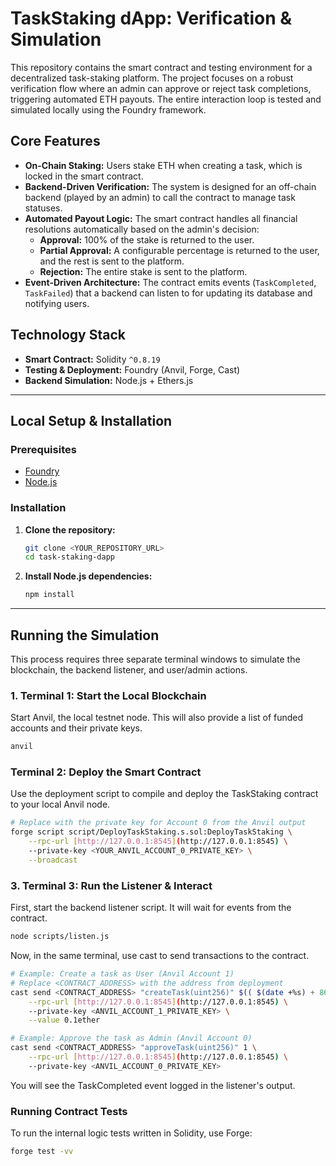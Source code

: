 # TaskStaking dApp: Verification & Simulation

This repository contains the smart contract and testing environment for a decentralized task-staking platform. The project focuses on a robust verification flow where an admin can approve or reject task completions, triggering automated ETH payouts. The entire interaction loop is tested and simulated locally using the Foundry framework.

## Core Features

-   **On-Chain Staking:** Users stake ETH when creating a task, which is locked in the smart contract.
-   **Backend-Driven Verification:** The system is designed for an off-chain backend (played by an admin) to call the contract to manage task statuses.
-   **Automated Payout Logic:** The smart contract handles all financial resolutions automatically based on the admin's decision:
    -   **Approval:** 100% of the stake is returned to the user.
    -   **Partial Approval:** A configurable percentage is returned to the user, and the rest is sent to the platform.
    -   **Rejection:** The entire stake is sent to the platform.
-   **Event-Driven Architecture:** The contract emits events (`TaskCompleted`, `TaskFailed`) that a backend can listen to for updating its database and notifying users.

## Technology Stack

-   **Smart Contract:** Solidity `^0.8.19`
-   **Testing & Deployment:** Foundry (Anvil, Forge, Cast)
-   **Backend Simulation:** Node.js + Ethers.js

---

## Local Setup & Installation

### Prerequisites

-   [Foundry](https://getfoundry.sh/)
-   [Node.js](https://nodejs.org/)

### Installation

1.  **Clone the repository:**
    ```bash
    git clone <YOUR_REPOSITORY_URL>
    cd task-staking-dapp
    ```

2.  **Install Node.js dependencies:**
    ```bash
    npm install
    ```

---

## Running the Simulation

This process requires three separate terminal windows to simulate the blockchain, the backend listener, and user/admin actions.

### 1. Terminal 1: Start the Local Blockchain

Start Anvil, the local testnet node. This will also provide a list of funded accounts and their private keys.

```bash
anvil
```

### Terminal 2: Deploy the Smart Contract

Use the deployment script to compile and deploy the TaskStaking contract to your local Anvil node.

```bash
# Replace with the private key for Account 0 from the Anvil output
forge script script/DeployTaskStaking.s.sol:DeployTaskStaking \
    --rpc-url [http://127.0.0.1:8545](http://127.0.0.1:8545) \
    --private-key <YOUR_ANVIL_ACCOUNT_0_PRIVATE_KEY> \
    --broadcast
```


### 3. Terminal 3: Run the Listener & Interact

First, start the backend listener script. It will wait for events from the contract.

```bash
node scripts/listen.js
```

Now, in the same terminal, use cast to send transactions to the contract.

```bash
# Example: Create a task as User (Anvil Account 1)
# Replace <CONTRACT_ADDRESS> with the address from deployment
cast send <CONTRACT_ADDRESS> "createTask(uint256)" $(( $(date +%s) + 86400 )) \
    --rpc-url [http://127.0.0.1:8545](http://127.0.0.1:8545) \
    --private-key <ANVIL_ACCOUNT_1_PRIVATE_KEY> \
    --value 0.1ether

# Example: Approve the task as Admin (Anvil Account 0)
cast send <CONTRACT_ADDRESS> "approveTask(uint256)" 1 \
    --rpc-url [http://127.0.0.1:8545](http://127.0.0.1:8545) \
    --private-key <ANVIL_ACCOUNT_0_PRIVATE_KEY>
```

You will see the TaskCompleted event logged in the listener's output.

### Running Contract Tests

To run the internal logic tests written in Solidity, use Forge:

```bash
forge test -vv
```


